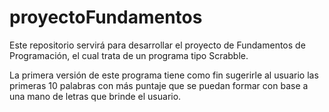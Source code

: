 # proyectoFundamentos

Este repositorio servirá para desarrollar el proyecto de Fundamentos de Programación, el cual trata de un programa tipo Scrabble.

La primera versión de este programa tiene como fin sugerirle al usuario las primeras 10 palabras con más puntaje que se puedan formar con base a una mano de letras que brinde el usuario.

